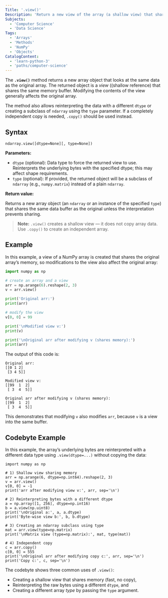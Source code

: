 ```yaml
---
Title: '.view()'
Description: 'Return a new view of the array (a shallow view) that shares the original array\'s data buffer.'
Subjects:
  - 'Computer Science'
  - 'Data Science'
Tags:
  - 'Arrays'
  - 'Methods'
  - 'NumPy'
  - 'Objects'
CatalogContent:
  - 'learn-python-3'
  - 'paths/computer-science'
---
```


The **`.view()`** method returns a new array object that looks at the same data as the original array. The returned object is a _view_ ((shallow reference) that shares the same memory buffer. Modifying the contents of the view generally affects the original array.

The method also allows reinterpreting the data with a different `dtype` or creating a subclass of `ndarray` using the `type` parameter. If a completely independent copy is needed, `.copy()` should be used instead.

## Syntax

```pseudo
ndarray.view([dtype=None][, type=None])
```

**Parameters:**

- `dtype` (optional): Data type to force the returned view to use. Reinterprets the underlying bytes with the specified dtype; this may affect shape requirements.
- `type` (optional): If provided, the returned object will be a subclass of `ndarray` (e.g., `numpy.matrix`) instead of a plain `ndarray`.

**Return value:**

Returns a new array object (an `ndarray` or an instance of the specified `type`) that shares the same data buffer as the original unless the interpretation prevents sharing.

> **Note:** `.view()` creates a shallow view — it does not copy array data. Use `.copy()` to create an independent array.

## Example

In this example, a view of a NumPy array is created that shares the original array’s memory, so modifications to the view also affect the original array:

```py
import numpy as np

# create an array and a view
arr = np.arange(6).reshape(2, 3)
v = arr.view()

print('Original arr:')
print(arr)

# modify the view
v[0, 0] = 99

print('\nModified view v:')
print(v)

print('\nOriginal arr after modifying v (shares memory):')
print(arr)
```

The output of this code is:

```shell
Original arr:
[[0 1 2]
 [3 4 5]]

Modified view v:
[[99  1  2]
 [ 3  4  5]]

Original arr after modifying v (shares memory):
[[99  1  2]
 [ 3  4  5]]
```

This demonstrates that modifying `v` also modifies `arr`, because `v` is a view into the same buffer.

## Codebyte Example

In this example, the array’s underlying bytes are reinterpreted with a different data type using `.view(dtype=...)` without copying the data:

```codebyte/python
import numpy as np

# 1) Shallow view sharing memory
arr = np.arange(6, dtype=np.int64).reshape(2, 3)
v = arr.view()
v[0, 0] = -1
print('arr after modifying view v:', arr, sep='\n')

# 2) Reinterpreting bytes with a different dtype
a = np.array([1, 256], dtype=np.int16)
b = a.view(np.uint8)
print('\nOriginal a:', a, a.dtype)
print('Byte-wise view b:', b, b.dtype)

# 3) Creating an ndarray subclass using type
mat = arr.view(type=np.matrix)
print('\nMatrix view (type=np.matrix):', mat, type(mat))

# 4) Independent copy
c = arr.copy()
c[0, 0] = 555
print('\nOriginal arr after modifying copy c:', arr, sep='\n')
print('Copy c:', c, sep='\n')
```

The codebyte shows three common uses of `.view()`:

- Creating a shallow view that shares memory (fast, no copy),
- Reinterpreting the raw bytes using a different `dtype`, and
- Creating a different array _type_ by passing the `type` argument.
